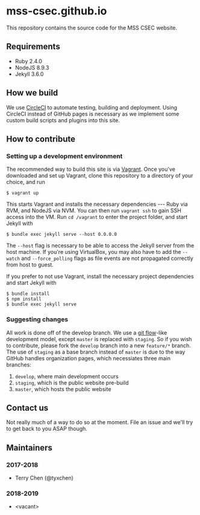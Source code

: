 # mss-csec.github.io

This repository contains the source code for the MSS CSEC website.

## Requirements

- Ruby 2.4.0
- NodeJS 8.9.3
- Jekyll 3.6.0

## How we build

We use [CircleCI](https://circleci.com) to automate testing, building and
deployment. Using CircleCI instead of GitHub pages is necessary as we implement
some custom build scripts and plugins into this site.

## How to contribute

### Setting up a development environment

The recommended way to build this site is via [Vagrant](https://vagrantup.com).
Once you've downloaded and set up Vagrant, clone this repository to a directory
of your choice, and run

    $ vagrant up

This starts Vagrant and installs the necessary dependencies --- Ruby via RVM,
and NodeJS via NVM.
You can then run `vagrant ssh` to gain SSH access into the VM.
Run `cd /vagrant` to enter the project folder, and start Jekyll with

    $ bundle exec jekyll serve --host 0.0.0.0

The `--host` flag is necessary to be able to access the Jekyll server from the
host machine.
If you're using VirtualBox, you may also have to add the `--watch` and
`--force_polling` flags as file events are not propagated correctly from host to
guest.

If you prefer to not use Vagrant, install the necessary project dependencies
and start Jekyll with

    $ bundle install
    $ npm install
    $ bundle exec jekyll serve

### Suggesting changes

All work is done off of the develop branch. We use a
[git flow](http://nvie.com/posts/a-successful-git-branching-model/)-like
development model, except `master` is replaced with `staging`. So if you wish to contribute, please fork the `develop` branch into a new `feature/*` branch.
The use of `staging` as a base branch instead of `master` is due to the way
GitHub handles organization pages, which necessiates three main branches:

1. `develop`, where main development occurs
2. `staging`, which is the public website pre-build
3. `master`, which hosts the public website

## Contact us

Not really much of a way to do so at the moment. File an issue and we'll try
to get back to you ASAP though.

## Maintainers

### 2017-2018

- Terry Chen (@tyxchen)

### 2018-2019

- &lt;vacant&gt;

